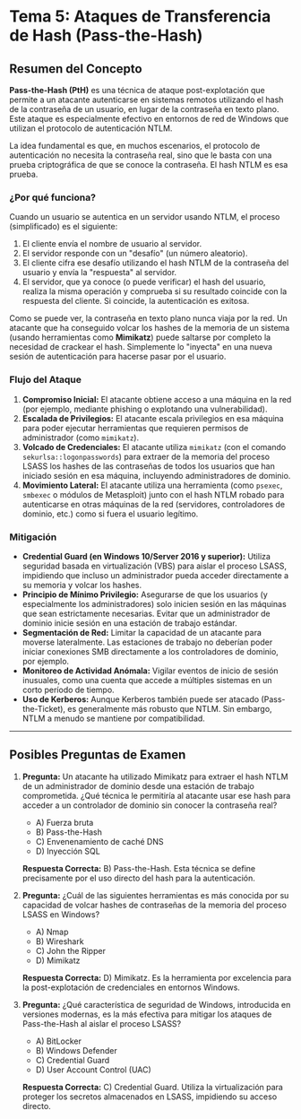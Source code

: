 # Tema 5: Ataques de Transferencia de Hash (Pass-the-Hash)

## Resumen del Concepto

**Pass-the-Hash (PtH)** es una técnica de ataque post-explotación que permite a un atacante autenticarse en sistemas remotos utilizando el hash de la contraseña de un usuario, en lugar de la contraseña en texto plano. Este ataque es especialmente efectivo en entornos de red de Windows que utilizan el protocolo de autenticación NTLM.

La idea fundamental es que, en muchos escenarios, el protocolo de autenticación no necesita la contraseña real, sino que le basta con una prueba criptográfica de que se conoce la contraseña. El hash NTLM es esa prueba.

### ¿Por qué funciona?

Cuando un usuario se autentica en un servidor usando NTLM, el proceso (simplificado) es el siguiente:

1.  El cliente envía el nombre de usuario al servidor.
2.  El servidor responde con un "desafío" (un número aleatorio).
3.  El cliente cifra ese desafío utilizando el hash NTLM de la contraseña del usuario y envía la "respuesta" al servidor.
4.  El servidor, que ya conoce (o puede verificar) el hash del usuario, realiza la misma operación y comprueba si su resultado coincide con la respuesta del cliente. Si coincide, la autenticación es exitosa.

Como se puede ver, la contraseña en texto plano nunca viaja por la red. Un atacante que ha conseguido volcar los hashes de la memoria de un sistema (usando herramientas como **Mimikatz**) puede saltarse por completo la necesidad de crackear el hash. Simplemente lo "inyecta" en una nueva sesión de autenticación para hacerse pasar por el usuario.

### Flujo del Ataque

1.  **Compromiso Inicial:** El atacante obtiene acceso a una máquina en la red (por ejemplo, mediante phishing o explotando una vulnerabilidad).
2.  **Escalada de Privilegios:** El atacante escala privilegios en esa máquina para poder ejecutar herramientas que requieren permisos de administrador (como `mimikatz`).
3.  **Volcado de Credenciales:** El atacante utiliza `mimikatz` (con el comando `sekurlsa::logonpasswords`) para extraer de la memoria del proceso LSASS los hashes de las contraseñas de todos los usuarios que han iniciado sesión en esa máquina, incluyendo administradores de dominio.
4.  **Movimiento Lateral:** El atacante utiliza una herramienta (como `psexec`, `smbexec` o módulos de Metasploit) junto con el hash NTLM robado para autenticarse en otras máquinas de la red (servidores, controladores de dominio, etc.) como si fuera el usuario legítimo.

### Mitigación

*   **Credential Guard (en Windows 10/Server 2016 y superior):** Utiliza seguridad basada en virtualización (VBS) para aislar el proceso LSASS, impidiendo que incluso un administrador pueda acceder directamente a su memoria y volcar los hashes.
*   **Principio de Mínimo Privilegio:** Asegurarse de que los usuarios (y especialmente los administradores) solo inicien sesión en las máquinas que sean estrictamente necesarias. Evitar que un administrador de dominio inicie sesión en una estación de trabajo estándar.
*   **Segmentación de Red:** Limitar la capacidad de un atacante para moverse lateralmente. Las estaciones de trabajo no deberían poder iniciar conexiones SMB directamente a los controladores de dominio, por ejemplo.
*   **Monitoreo de Actividad Anómala:** Vigilar eventos de inicio de sesión inusuales, como una cuenta que accede a múltiples sistemas en un corto período de tiempo.
*   **Uso de Kerberos:** Aunque Kerberos también puede ser atacado (Pass-the-Ticket), es generalmente más robusto que NTLM. Sin embargo, NTLM a menudo se mantiene por compatibilidad.

---

## Posibles Preguntas de Examen

1.  **Pregunta:** Un atacante ha utilizado Mimikatz para extraer el hash NTLM de un administrador de dominio desde una estación de trabajo comprometida. ¿Qué técnica le permitiría al atacante usar ese hash para acceder a un controlador de dominio sin conocer la contraseña real?
    *   A) Fuerza bruta
    *   B) Pass-the-Hash
    *   C) Envenenamiento de caché DNS
    *   D) Inyección SQL

    **Respuesta Correcta:** B) Pass-the-Hash. Esta técnica se define precisamente por el uso directo del hash para la autenticación.

2.  **Pregunta:** ¿Cuál de las siguientes herramientas es más conocida por su capacidad de volcar hashes de contraseñas de la memoria del proceso LSASS en Windows?
    *   A) Nmap
    *   B) Wireshark
    *   C) John the Ripper
    *   D) Mimikatz

    **Respuesta Correcta:** D) Mimikatz. Es la herramienta por excelencia para la post-explotación de credenciales en entornos Windows.

3.  **Pregunta:** ¿Qué característica de seguridad de Windows, introducida en versiones modernas, es la más efectiva para mitigar los ataques de Pass-the-Hash al aislar el proceso LSASS?
    *   A) BitLocker
    *   B) Windows Defender
    *   C) Credential Guard
    *   D) User Account Control (UAC)

    **Respuesta Correcta:** C) Credential Guard. Utiliza la virtualización para proteger los secretos almacenados en LSASS, impidiendo su acceso directo.
